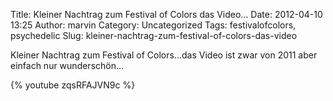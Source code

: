 Title: Kleiner Nachtrag zum Festival of Colors das Video...
Date: 2012-04-10 13:25
Author: marvin
Category: Uncategorized
Tags: festivalofcolors, psychedelic
Slug: kleiner-nachtrag-zum-festival-of-colors-das-video

Kleiner Nachtrag zum Festival of Colors...das Video ist zwar von 2011
aber einfach nur wunderschön...

{% youtube zqsRFAJVN9c %}

